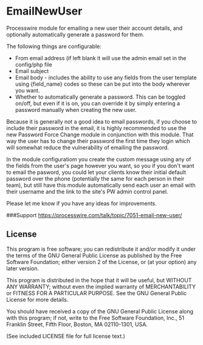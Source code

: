 EmailNewUser
============

Processwire module for emailing a new user their account details, and optionally automatically generate a password for them.

The following things are configurable:

* From email address (if left blank it will use the admin email set in the config/php file
* Email subject
* Email body - includes the ability to use any fields from the user template using {field_name} codes so these can be put into the body wherever you want.
* Whether to automatically generate a password. This can be toggled on/off, but even if it is on, you can override it by simply entering a password manually when creating the new user.

Because it is generally not a good idea to email passwords, if you choose to include their password in the email, it is highly recommended to use the new Password Force Change module in conjunction with this module. That way the user has to change their password the first time they login which will somewhat reduce the vulnerability of emailing the password.

In the module configuratiom you create the custom message using any of the fields from the user's page however you want, so you if you don't want to email the pasword, you could let your clients know their initial default password over the phone (potentially the same for each person in their team), but still have this module automatically send each user an email with their username and the link to the site's PW admin control panel.

Please let me know if you have any ideas for improvements.

###Support
https://processwire.com/talk/topic/7051-email-new-user/

## License

This program is free software; you can redistribute it and/or
modify it under the terms of the GNU General Public License
as published by the Free Software Foundation; either version 2
of the License, or (at your option) any later version.

This program is distributed in the hope that it will be useful,
but WITHOUT ANY WARRANTY; without even the implied warranty of
MERCHANTABILITY or FITNESS FOR A PARTICULAR PURPOSE.  See the
GNU General Public License for more details.

You should have received a copy of the GNU General Public License
along with this program; if not, write to the Free Software
Foundation, Inc., 51 Franklin Street, Fifth Floor, Boston, MA  02110-1301, USA.

(See included LICENSE file for full license text.)